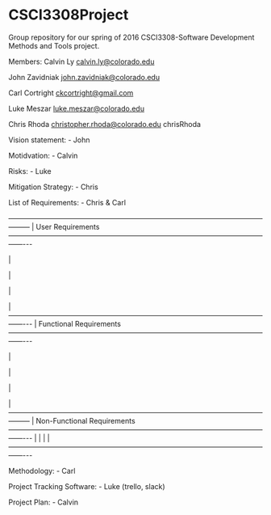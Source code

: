 # CSCI3308Project
Group repository for our spring of 2016 CSCI3308-Software Development Methods and Tools project. 

Members:
Calvin Ly
calvin.ly@colorado.edu

John Zavidniak
john.zavidniak@colorado.edu

Carl Cortright
ckcortright@gmail.com

Luke Meszar
luke.meszar@colorado.edu

Chris Rhoda
christopher.rhoda@colorado.edu
chrisRhoda

Vision statement: - John

Motidvation: - Calvin

Risks: - Luke

Mitigation Strategy: - Chris

List of Requirements: - Chris & Carl

———————————————————————————————————————
| User Requirements
——————————————————————————————————————---

|

|

|

|
——————————————————————————————————————---
| Functional Requirements
——————————————————————————————————————---

|

|

|

|
———————————————————————————————————————
| Non-Functional Requirements
——————————————————————————————————————---
|
|
|
|
——————————————————————————————————————---



Methodology: - Carl 

Project Tracking Software: - Luke (trello, slack)

Project Plan: - Calvin





